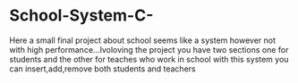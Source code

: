 # School-System-C-
Here a small final project about school seems like a system however not with high performance...Ivoloving the project you have two sections one for students and the other for teaches who work in school with this system you can insert,add,remove both students and teachers 
